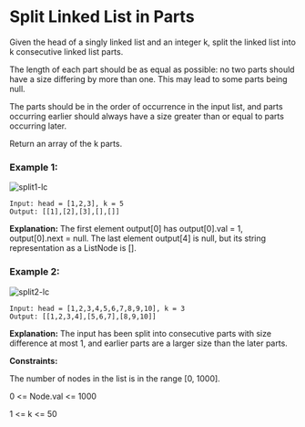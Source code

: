 # Split Linked List in Parts

Given the head of a singly linked list and an integer k, split the linked list into k consecutive linked list parts.

The length of each part should be as equal as possible: no two parts should have a size differing by more than one. This may lead to some parts being null.

The parts should be in the order of occurrence in the input list, and parts occurring earlier should always have a size greater than or equal to parts occurring later.

Return an array of the k parts.

 

### Example 1:
![split1-lc](https://github.com/ananya9177/Competitive-Coding/assets/151428838/2974c066-0557-451f-97b6-f2a0d0c06409)

```
Input: head = [1,2,3], k = 5
Output: [[1],[2],[3],[],[]]
```
**Explanation:**
The first element output[0] has output[0].val = 1, output[0].next = null.
The last element output[4] is null, but its string representation as a ListNode is [].

### Example 2:
![split2-lc](https://github.com/ananya9177/Competitive-Coding/assets/151428838/e8883944-cb2f-48b6-9efc-09e1f41ceeb2)

```
Input: head = [1,2,3,4,5,6,7,8,9,10], k = 3
Output: [[1,2,3,4],[5,6,7],[8,9,10]]
```

**Explanation:**
The input has been split into consecutive parts with size difference at most 1, and earlier parts are a larger size than the later parts.
 

**Constraints:**

The number of nodes in the list is in the range [0, 1000].

0 <= Node.val <= 1000

1 <= k <= 50
